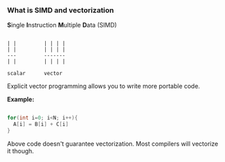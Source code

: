 ### What is SIMD and vectorization

**S**ingle **I**nstruction **M**ultiple **D**ata (SIMD)

```

| |			| | | |
| |			| | | |
---	  		-------
| |			| | | |

scalar		vector

```

Explicit vector programming allows you to write more portable code. 

**Example:**

```c++

for(int i=0; i<N; i++){
  A[i] = B[i] + C[i]  
}

```

Above code doesn't guarantee vectorization. Most compilers will vectorize it though.


